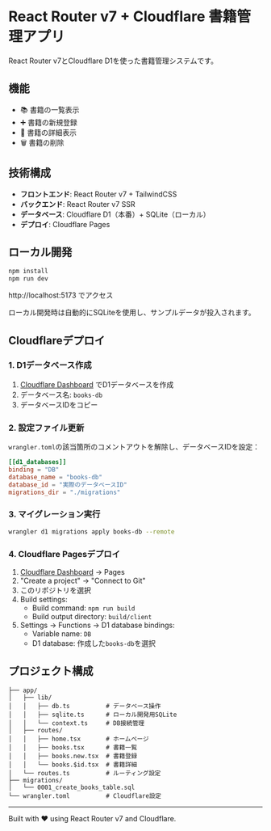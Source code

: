 # React Router v7 + Cloudflare 書籍管理アプリ

React Router v7とCloudflare D1を使った書籍管理システムです。

## 機能

- 📚 書籍の一覧表示
- ➕ 書籍の新規登録
- 📖 書籍の詳細表示
- 🗑️ 書籍の削除

## 技術構成

- **フロントエンド**: React Router v7 + TailwindCSS
- **バックエンド**: React Router v7 SSR
- **データベース**: Cloudflare D1（本番）+ SQLite（ローカル）
- **デプロイ**: Cloudflare Pages

## ローカル開発

```bash
npm install
npm run dev
```

http://localhost:5173 でアクセス

ローカル開発時は自動的にSQLiteを使用し、サンプルデータが投入されます。

## Cloudflareデプロイ

### 1. D1データベース作成

1. [Cloudflare Dashboard](https://dash.cloudflare.com/d1) でD1データベースを作成
2. データベース名: `books-db`
3. データベースIDをコピー

### 2. 設定ファイル更新

`wrangler.toml`の該当箇所のコメントアウトを解除し、データベースIDを設定：

```toml
[[d1_databases]]
binding = "DB"
database_name = "books-db"
database_id = "実際のデータベースID"
migrations_dir = "./migrations"
```

### 3. マイグレーション実行

```bash
wrangler d1 migrations apply books-db --remote
```

### 4. Cloudflare Pagesデプロイ

1. [Cloudflare Dashboard](https://dash.cloudflare.com) → Pages
2. "Create a project" → "Connect to Git"
3. このリポジトリを選択
4. Build settings:
   - Build command: `npm run build`
   - Build output directory: `build/client`
5. Settings → Functions → D1 database bindings:
   - Variable name: `DB`
   - D1 database: 作成した`books-db`を選択

## プロジェクト構成

```
├── app/
│   ├── lib/
│   │   ├── db.ts          # データベース操作
│   │   ├── sqlite.ts      # ローカル開発用SQLite
│   │   └── context.ts     # DB接続管理
│   ├── routes/
│   │   ├── home.tsx       # ホームページ
│   │   ├── books.tsx      # 書籍一覧
│   │   ├── books.new.tsx  # 書籍登録
│   │   └── books.$id.tsx  # 書籍詳細
│   └── routes.ts          # ルーティング設定
├── migrations/
│   └── 0001_create_books_table.sql
└── wrangler.toml          # Cloudflare設定
```

---

Built with ❤️ using React Router v7 and Cloudflare.
